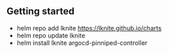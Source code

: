 ## Getting started
- helm repo add lknite https://lknite.github.io/charts
- helm repo update lknite
- helm install lknite argocd-pinniped-controller
